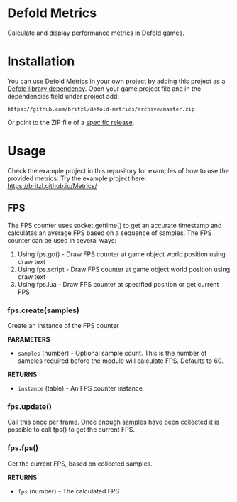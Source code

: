 # Defold Metrics
Calculate and display performance metrics in Defold games.


# Installation
You can use Defold Metrics in your own project by adding this project as a [Defold library dependency](http://www.defold.com/manuals/libraries/). Open your game.project file and in the dependencies field under project add:

	https://github.com/britzl/defold-metrics/archive/master.zip

Or point to the ZIP file of a [specific release](https://github.com/britzl/defold-metrics/releases).


# Usage
Check the example project in this repository for examples of how to use the provided metrics. Try the example project here: https://britzl.github.io/Metrics/


## FPS
The FPS counter uses socket.gettime() to get an accurate timestamp and calculates an average FPS based on a sequence of samples. The FPS counter can be used in several ways:

1. Using fps.go() - Draw FPS counter at game object world position using draw text
2. Using fps.script - Draw FPS counter at game object world position using draw text
3. Using fps.lua - Draw FPS counter at specified position or get current FPS


### fps.create(samples)
Create an instance of the FPS counter

**PARAMETERS**
* `samples` (number) - Optional sample count. This is the number of samples required before the module will calculate FPS. Defaults to 60.

**RETURNS**
* `instance` (table) - An FPS counter instance


### fps.update()
Call this once per frame. Once enough samples have been collected it is possible to call fps() to get the current FPS.


### fps.fps()
Get the current FPS, based on collected samples.

**RETURNS**
* `fps` (number) - The calculated FPS
